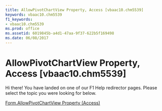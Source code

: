 ```yaml
---
title: AllowPivotChartView Property, Access [vbaac10.chm5539]
keywords: vbaac10.chm5539
f1_keywords:
- vbaac10.chm5539
ms.prod: office
ms.assetid: 6019845b-a4d1-47aa-9f37-622b5f169498
ms.date: 06/08/2017
---
```



# AllowPivotChartView Property, Access [vbaac10.chm5539]

Hi there! You have landed on one of our F1 Help redirector pages. Please select the topic you were looking for below.

[Form.AllowPivotChartView Property (Access)](http://msdn.microsoft.com/library/5585b530-d114-d07e-63cb-8d96dec458e8%28Office.15%29.aspx)

